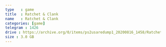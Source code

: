 ```yaml
---
type   : game
title  : Ratchet & Clank
name   : Ratchet & Clank
categories: [game]
telegram : 1426
drive : https://archive.org/0/items/ps2usaredump1_20200816_1458/Ratchet%20%26%20Clank.7z
size : 3.0 GB
---
```




